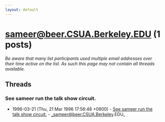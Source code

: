 ```yaml
---
layout: default
---
```


# sameer@beer.CSUA.Berkeley.EDU (1 posts)

_Be aware that many list participants used multiple email addresses over their time active on the list. As such this page may not contain all threads available._

## Threads

### See sameer run the talk show circuit.
+ 1996-03-21 (Thu, 21 Mar 1996 17:56:48 +0800) - [See sameer run the talk show circuit.](/archive/1996/03/7c57331b4ccbbe55e1e542cb9e44cb9e4eb3c2a9df9ee4925d176db4423218cd) - _sameer@beer.CSUA.Berkeley.EDU_

